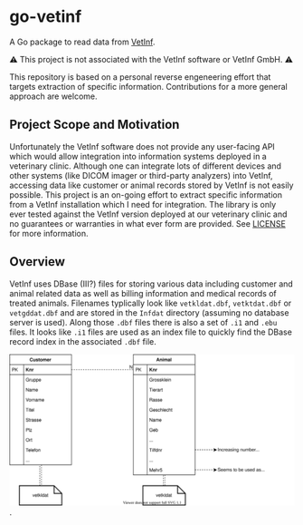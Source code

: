 # go-vetinf

A Go package to read data from [VetInf](https://vetinf.de).

:warning: This project is not associated with the VetInf software or VetInf GmbH. :warning:


This repository is based on a personal reverse engeneering effort that targets extraction of specific information. Contributions for a more general approach are welcome.

## Project Scope and Motivation

Unfortunately the VetInf software does not provide any user-facing API which would allow integration into information systems deployed in a veterinary clinic. Although one can integrate lots of different devices and other systems (like DICOM imager or third-party analyzers) into VetInf, accessing data like customer or animal records stored by VetInf is not easily possible. This project is an on-going effort to extract specific information from a VetInf installation which I need for integration. The library is only ever tested against the VetInf version deployed at our veterinary clinic and no guarantees or warranties in what ever form are provided. See [LICENSE](./LICENSE) for more information.

## Overview

VetInf uses DBase (III?) files for storing various data including customer and animal related data as well as billing information and medical records of treated animals. Filenames typlically look like `vetkldat.dbf`, `vetktdat.dbf` or `vetgddat.dbf` and are stored in the `Infdat` directory (assuming no database server is used). Along those `.dbf` files there is also a set of `.i1` and `.ebu` files. It looks like `.i1` files are used as an index file to quickly find the DBase record index in the associated `.dbf` file.

![Image](./assets/VetInf-Data-Relations.svg).

